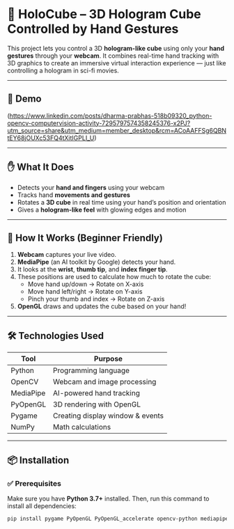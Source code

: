 # 🧊 HoloCube – 3D Hologram Cube Controlled by Hand Gestures

This project lets you control a 3D **hologram-like cube** using only your **hand gestures** through your **webcam**. It combines real-time hand tracking with 3D graphics to create an immersive virtual interaction experience — just like controlling a hologram in sci-fi movies.

---

## 🚀 Demo

(https://www.linkedin.com/posts/dharma-prabhas-518b09320_python-opencv-computervision-activity-7295797574358245376-x2PJ?utm_source=share&utm_medium=member_desktop&rcm=ACoAAFFSg6QBNtEY68jOUXc53FQ4tXitIGPLI_U)

---

## ✋ What It Does

- Detects your **hand and fingers** using your webcam
- Tracks hand **movements and gestures**
- Rotates a **3D cube** in real time using your hand’s position and orientation
- Gives a **hologram-like feel** with glowing edges and motion

---

## 🧠 How It Works (Beginner Friendly)

1. **Webcam** captures your live video.
2. **MediaPipe** (an AI toolkit by Google) detects your hand.
3. It looks at the **wrist**, **thumb tip**, and **index finger tip**.
4. These positions are used to calculate how much to rotate the cube:
   - Move hand up/down → Rotate on X-axis
   - Move hand left/right → Rotate on Y-axis
   - Pinch your thumb and index → Rotate on Z-axis
5. **OpenGL** draws and updates the cube based on your hand!

---

## 🛠️ Technologies Used

| Tool         | Purpose                          |
|--------------|----------------------------------|
| Python       | Programming language             |
| OpenCV       | Webcam and image processing      |
| MediaPipe    | AI-powered hand tracking         |
| PyOpenGL     | 3D rendering with OpenGL         |
| Pygame       | Creating display window & events |
| NumPy        | Math calculations                |

---

## 📦 Installation

### ✅ Prerequisites

Make sure you have **Python 3.7+** installed. Then, run this command to install all dependencies:

```bash
pip install pygame PyOpenGL PyOpenGL_accelerate opencv-python mediapipe numpy

